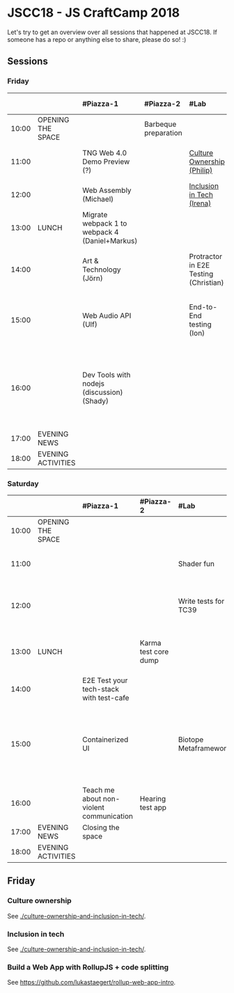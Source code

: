 # JSCC18 - JS CraftCamp 2018

Let's try to get an overview over all sessions that happened at JSCC18. If someone has a repo or anything else to share,
please do so! :)

## Sessions

### Friday

|       |                    | #Piazza-1                                      | #Piazza-2            | #Lab                                             | #Workshop                                           | #Meeting                                  | #Telko-1                                                 | #Blue                                                                                                             | #Senf                     | Somewhere else |
| :---  | :---               | :---                                           | :---                 | :---                                             | :---                                                | :---                                      | :---                                                     | :---                                                                                                              | :---                      | :---           |
| 10:00 | OPENING THE SPACE  |                                                | Barbeque preparation |                                                  |                                                     |                                           |                                                          |                                                                                                                   |                           |                |
| 11:00 |                    | TNG Web 4.0 Demo Preview (?)                   |                      | [Culture Ownership (Philip)](#culture-ownership) | Parcel (Jurek)                                      | Universal JavaScript pitfalls (Anna)      |                                                          |                                                                                                                   | RegEx Crosswords (Marc)   |                |
| 12:00 |                    | Web Assembly (Michael)                         |                      | [Inclusion in Tech (Irena)](#inclusion-in-tech)  | GraphQL Apollo Client Offline (Andi)                |                                           |                                                          |                                                                                                                   |                           |                |
| 13:00 | LUNCH              | Migrate webpack 1 to webpack 4 (Daniel+Markus) |                      |                                                  | Programming for Kids (Florian)                      |                                           |                                                          |                                                                                                                   |                           |                |
| 14:00 |                    | Art & Technology (Jörn)                        |                      | Protractor in E2E Testing (Christian)            | Weird algebraic JS (as simple as possible) (Daniel) | Home IOT (Martin)                         |                                                          | Loops must die (Marco)                                                                                            |                           |                |
| 15:00 |                    | Web Audio API (Ulf)                            |                      | End-to-End testing (Ion)                         | Vue.js (Components, Vuex, Transitions) (Vannsl)     | Use React as Configuration Tool (Philipp) | Performance of GIS Databases with Node.js (Aikos Polgár) | [Build a Web App with RollupJS + code splitting (@lukastaegert)](#build-a-web-app-with-rollupjs--code-splitting)  | The power of curry (Marc) |                |
| 16:00 |                    | Dev Tools with nodejs (discussion) (Shady)     |                      |                                                  | Web components from scratch (Wolfram)               | TDD universal everywhere (Tobi)           |                                                          | Lessons learned in 6 years of building and running nodejs services in ultra-scalable environments (Markus Ziller) | Ramda (Marc)              |                |
| 17:00 | EVENING NEWS       |                                                |                      |                                                  |                                                     |                                           |                                                          |                                                                                                                   |                           |                |
| 18:00 | EVENING ACTIVITIES |                                                |                      |                                                  |                                                     |                                           |                                                          |                                                                                                                   |                           |                |

### Saturday

|       |                    | #Piazza-1                                | #Piazza-2            | #Lab                  | #Workshop                                                                          | #Meeting                        | #Telko-1             | #Blue                      | #Senf | Somewhere else                              |
| :---  | :---               | :---                                     | :---                 | :---                  | :---                                                                               | :---                            | :---                 | :---                       | :---  | :---                                        |
| 10:00 | OPENING THE SPACE  |                                          |                      |                       |                                                                                    |                                 |                      |                            |       |                                             |
| 11:00 |                    |                                          |                      | Shader fun            | Frontend, backend in sync with Pact                                                | Folktale FP-library for JS      |                      | Yet another framework      |       | How to be a better software engineer        |
| 12:00 |                    |                                          |                      | Write tests for TC39  | Recognizing our potential for faster web (things)                                  | GraphQL wonderland              |                      |                            |       | Blockchain                                  |
| 13:00 | LUNCH              |                                          | Karma test core dump |                       | #jscc19 orga                                                                       |                                 |                      |                            |       | JamStack? How to build static content pages |
| 14:00 |                    | E2E Test your tech-stack with test-cafe  |                      |                       | Star a library                                                                     |                                 |                      | Functional calisthenics I  |       |                                             |
| 15:00 |                    | Containerized UI                         |                      | Biotope Metaframework | Show code and architecture of a large Angular app with live updated over websocket | Apprenticeship program          |                      | Functional calisthenics II |       |                                             |
| 16:00 |                    | Teach me about non-violent communication | Hearing test app     |                       |                                                                                    | A new take on webcomponents     | FP @ work discussion | Podcasts for developers    | HTTP2 |                                             |
| 17:00 | EVENING NEWS       | Closing the space                        |                      |                       |                                                                                    |                                 |                      |                            |       |                                             |
| 18:00 | EVENING ACTIVITIES |                                          |                      |                       |                                                                                    |                                 |                      |                            |       |                                             |

## Friday

### Culture ownership

See [./culture-ownership-and-inclusion-in-tech/](./culture-ownership-and-inclusion-in-tech/).

### Inclusion in tech

See [./culture-ownership-and-inclusion-in-tech/](./culture-ownership-and-inclusion-in-tech/).

### Build a Web App with RollupJS + code splitting

See https://github.com/lukastaegert/rollup-web-app-intro.


